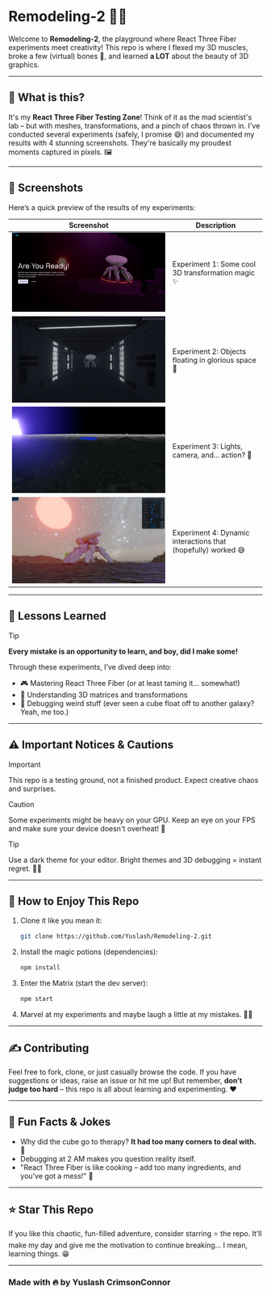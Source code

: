 # Remodeling-2 🚀🎨

Welcome to **Remodeling-2**, the playground where React Three Fiber experiments meet creativity! This repo is where I flexed my 3D muscles, broke a few (virtual) bones 🦴, and learned **a LOT** about the beauty of 3D graphics. 

---

## 🌟 What is this?

It's my **React Three Fiber Testing Zone**! Think of it as the mad scientist's lab – but with meshes, transformations, and a pinch of chaos thrown in. I've conducted several experiments (safely, I promise 😅) and documented my results with 4 stunning screenshots. They're basically my proudest moments captured in pixels. 🖼️

---

## 📸 Screenshots

Here’s a quick preview of the results of my experiments:

| Screenshot | Description |
|------------|-------------|
| ![Screenshot 1](./screenshots/screenshot1.png) | Experiment 1: Some cool 3D transformation magic ✨ |
| ![Screenshot 2](./screenshots/screenshot2.png) | Experiment 2: Objects floating in glorious space 🚀 |
| ![Screenshot 3](./screenshots/screenshot3.png) | Experiment 3: Lights, camera, and... action? 🎥 |
| ![Screenshot 4](./screenshots/screenshot4.png) | Experiment 4: Dynamic interactions that (hopefully) worked 😅 |

---

## 🧪 Lessons Learned

>[!TIP] 
>**Every mistake is an opportunity to learn, and boy, did I make some!**

Through these experiments, I’ve dived deep into:

- 🎮 Mastering React Three Fiber (or at least taming it... somewhat!)
- 📐 Understanding 3D matrices and transformations
- 🤖 Debugging weird stuff (ever seen a cube float off to another galaxy? Yeah, me too.)

---

## ⚠️ Important Notices & Cautions

>[!IMPORTANT] 
>This repo is a testing ground, not a finished product. Expect creative chaos and surprises. 

>[!CAUTION]
>Some experiments might be heavy on your GPU. Keep an eye on your FPS and make sure your device doesn't overheat! 🥵

>[!TIP] 
>Use a dark theme for your editor. Bright themes and 3D debugging = instant regret. 😵‍💫

---

## 🎉 How to Enjoy This Repo

1. Clone it like you mean it:
   ```bash
   git clone https://github.com/Yuslash/Remodeling-2.git
   ```
2. Install the magic potions (dependencies):
   ```bash
   npm install
   ```
3. Enter the Matrix (start the dev server):
   ```bash
   npm start
   ```
4. Marvel at my experiments and maybe laugh a little at my mistakes. 🤷‍♂️

---

## ✍️ Contributing

Feel free to fork, clone, or just casually browse the code. If you have suggestions or ideas, raise an issue or hit me up! But remember, **don’t judge too hard** – this repo is all about learning and experimenting. ❤️

---

## 🧹 Fun Facts & Jokes

- Why did the cube go to therapy? **It had too many corners to deal with.** 🤣
- Debugging at 2 AM makes you question reality itself. 
- "React Three Fiber is like cooking – add too many ingredients, and you’ve got a mess!" 🍳

---

## ⭐️ Star This Repo

If you like this chaotic, fun-filled adventure, consider starring ⭐ the repo. It’ll make my day and give me the motivation to continue breaking… I mean, learning things. 😁

---

### Made with 🔥 by **Yuslash CrimsonConnor** 


